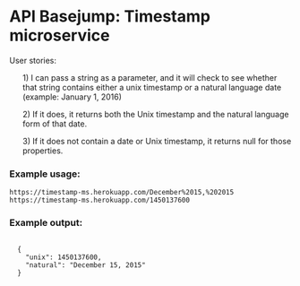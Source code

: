 <h1>
  API Basejump: Timestamp microservice
</h1>
  User stories:
  <ul>1) I can pass a string as a parameter, and it will check to see whether that string 
  contains either a unix timestamp or a natural language date (example: January 1, 2016)</ul>
  <ul>2) If it does, it returns both the Unix timestamp and the natural language form of that date.</ul>
  <ul>3) If it does not contain a date or Unix timestamp, it returns null for those properties.</ul>
<h3>Example usage:</h3>
<code>https://timestamp-ms.herokuapp.com/December%2015,%202015</code><br>
<code>https://timestamp-ms.herokuapp.com/1450137600</code>
<h3>Example output:</h3>
<code>
  {
    "unix": 1450137600,
    "natural": "December 15, 2015"
  }
</code>
